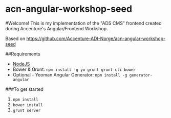 acn-angular-workshop-seed
=========================

#Welcome!
This is my implementation of the "ADS CMS" frontend created during Accenture's Angular/Frontend Workshop.

Based on https://github.com/Accenture-ADI-Norge/acn-angular-workshop-seed

##Requirements
* [NodeJS](http://nodejs.org/)
* Bower & Grunt: `npm install -g yo grunt grunt-cli bower`
* Optional - Yeoman Angular Generator: `npm install -g generator-angular`

###To get started
1. `npm install`
2. `bower install` 
3. `grunt server`
